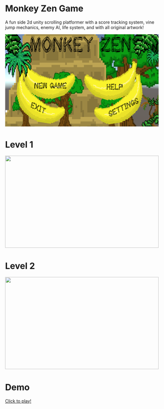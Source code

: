 # Monkey Zen Game
A fun side 2d unity scrolling platformer with a score tracking system, vine jump mechanics, enemy AI, life system, and with all original artwork!

<img src = /Images/MainMenu.png width = "500" height = "300" />

# Level 1
<img src = /Images/level1.gif width = "500" height = "300" />

# Level 2

<img src = /Images/level2.gif width = "500" height = "300" />

# Demo
<a href="https://derreck503.itch.io/monkey-zen">Click to play!</a>